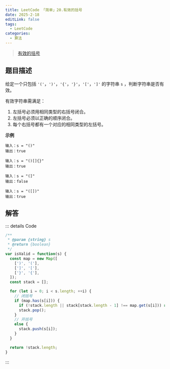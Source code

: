 ```yaml
---
title: LeetCode 「简单」20.有效的括号
date: 2025-2-18
editLink: false
tags:
  - LeetCode
categories:
  - 算法
---
```


> [有效的括号](https://leetcode.cn/problems/valid-parentheses/description/)

## 题目描述

给定一个只包括 `'('`，`')'`，`'{'`，`'}'`，`'['`，`']'` 的字符串 `s` ，判断字符串是否有效。

有效字符串需满足：

1. 左括号必须用相同类型的右括号闭合。
2. 左括号必须以正确的顺序闭合。
3. 每个右括号都有一个对应的相同类型的左括号。

**示例**

```
输入：s = "()"
输出：true

输入：s = "()[]{}"
输出：true

输入：s = "(]"
输出：false

输入：s = "([])"
输出：true
```

## 解答

::: details Code
```js
/**
 * @param {string} s
 * @return {boolean}
 */
var isValid = function(s) {
  const map = new Map([
    [')', '('],
    [']', '['],
    ['}', '{'],
  ]);
  const stack = [];

  for (let i = 0; i < s.length; ++i) {
    // 闭括号
    if (map.has(s[i])) {
      if (!stack.length || stack[stack.length - 1] !== map.get(s[i])) return false;
      stack.pop();
    }
    // 开括号
    else {
      stack.push(s[i]);
    }
  }

  return !stack.length;
}
```
:::
